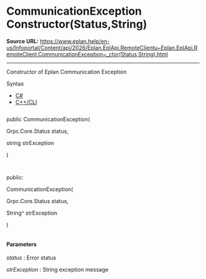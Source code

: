 # CommunicationException Constructor(Status,String)

**Source URL:** https://www.eplan.help/en-us/Infoportal/Content/api/2026/Eplan.EplApi.RemoteClientu~Eplan.EplApi.RemoteClient.CommunicationException~_ctor(Status,String).html

---

Constructor of Eplan Communication Exception

Syntax

- [C#](#i-syntax-CS)
- [C++/CLI](#i-syntax-CPP2005)

```
```
public CommunicationException( 

   Grpc.Core.Status status,

   string strException

)
```
```

```
```
public:

CommunicationException( 

   Grpc.Core.Status status,

   String^ strException

)
```
```

#### Parameters

*status*
:   Error status

*strException*
:   String exception message

